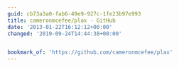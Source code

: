 ```yaml
---
guid: cb73a3a0-fab6-49e9-927c-1fe23b97e993
title: cameronmcefee/plax · GitHub
date: '2013-01-22T16:12:12+00:00'
changed: '2019-09-24T14:44:38+00:00'


bookmark_of: 'https://github.com/cameronmcefee/plax'
---
```




